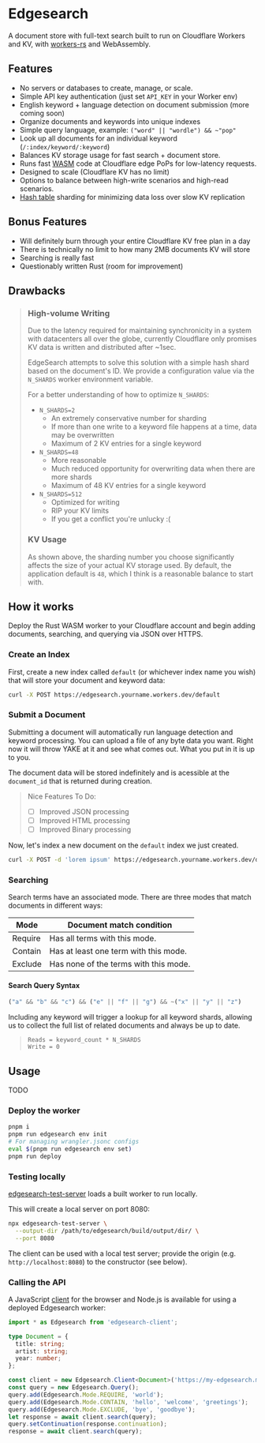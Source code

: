 # Edgesearch

A document store with full-text search built to run on Cloudflare Workers and KV, with [workers-rs](https://github.com/cloudflare/workers-rs) and WebAssembly.

## Features
- No servers or databases to create, manage, or scale.
- Simple API key authentication (just set `API_KEY` in your Worker env)
- English keyword + language detection on document submission (more coming soon)
- Organize documents and keywords into unique indexes
- Simple query language, example: `("word" || "wordle") && ~"pop"`
- Look up all documents for an individual keyword (`/:index/keyword/:keyword`)
- Balances KV storage usage for fast search + document store.
- Runs fast [WASM](https://webassembly.org/) code at Cloudflare edge PoPs for low-latency requests.
- Designed to scale (Cloudflare KV has no limit)
- Options to balance between high-write scenarios and high-read scenarios. 
- [Hash table](https://en.wikipedia.org/wiki/Hash_table) sharding for minimizing data loss over slow KV replication

## Bonus Features
- Will definitely burn through your entire Cloudflare KV free plan in a day
- There is technically no limit to how many 2MB documents KV will store
- Searching is really fast
- Questionably written Rust (room for improvement)

## Drawbacks

> ### High-volume Writing
>
> Due to the latency required for maintaining synchronicity in a system with datacenters all over the globe, currently Cloudflare only promises KV data is written and distributed after ~1sec.
>
> EdgeSearch attempts to solve this solution with a simple hash shard based on the document's
> ID. We provide a configuration value via the `N_SHARDS` worker environment variable.
> 
> For a better understanding of how to optimize `N_SHARDS`:
>   * `N_SHARDS=2`
>     - An extremely conservative number for sharding
>     - If more than one write to a keyword file happens at a time, data may be overwritten
>     - Maximum of 2 KV entries for a single keyword
>   * `N_SHARDS=48`
>     - More reasonable
>     - Much reduced opportunity for overwriting data when there are more shards
>     - Maximum of 48 KV entries for a single keyword
>   * `N_SHARDS=512`
>     - Optimized for writing
>     - RIP your KV limits
>     - If you get a conflict you're unlucky :(
>
> 
> ### KV Usage
>
> As shown above, the sharding number you choose significantly affects the size of your actual KV storage used.
> By default, the application default is `48`, which I think is a reasonable balance to start with.

## How it works

Deploy the Rust WASM worker to your Cloudflare account and begin adding documents, searching, and querying via JSON over HTTPS.

### Create an Index

First, create a new index called `default` (or whichever index name you wish) that will store your 
document and keyword data:

```bash
curl -X POST https://edgesearch.yourname.workers.dev/default
```

### Submit a Document

Submitting a document will automatically run language detection and keyword processing.  You can upload a file of any byte data you want. Right now it will throw YAKE at it and see what comes out. What you put in it is up to you.

The document data will be stored indefinitely and is acessible at the `document_id` that is returned 
during creation. 

> Nice Features To Do:
>  - [ ] Improved JSON processing
>  - [ ] Improved HTML processing
>  - [ ] Improved Binary processing
>

Now, let's index a new document on the `default` index we just created.

```bash
curl -X POST -d 'lorem ipsum' https://edgesearch.yourname.workers.dev/default/doc
```

### Searching

Search terms have an associated mode. There are three modes that match documents in different ways:

|Mode|Document match condition|
|---|---|
|Require|Has all terms with this mode.|
|Contain|Has at least one term with this mode.|
|Exclude|Has none of the terms with this mode.|


#### Search Query Syntax
```rust
("a" && "b" && "c") && ("e" || "f" || "g") && ~("x" || "y" || "z")
```

Including any keyword will trigger a lookup for all keyword shards, allowing us to collect the full list of related documents and always be up to date.

> ```
> Reads = keyword_count * N_SHARDS
> Write = 0
> ```

## Usage

TODO

### Deploy the worker

```bash
pnpm i
pnpm run edgesearch env init
# For managing wrangler.jsonc configs
eval $(pnpm run edgesearch env set)
pnpm run deploy
```

### Testing locally

[edgesearch-test-server](./tester) loads a built worker to run locally.

This will create a local server on port 8080:

```bash
npx edgesearch-test-server \
  --output-dir /path/to/edgesearch/build/output/dir/ \
  --port 8080
```

The client can be used with a local test server; provide the origin (e.g. `http://localhost:8080`) to the constructor (see below).

### Calling the API

A JavaScript [client](./client/) for the browser and Node.js is available for using a deployed Edgesearch worker:

```typescript
import * as Edgesearch from 'edgesearch-client';

type Document = {
  title: string;
  artist: string;
  year: number;
};

const client = new Edgesearch.Client<Document>('https://my-edgesearch.me.workers.dev');
const query = new Edgesearch.Query();
query.add(Edgesearch.Mode.REQUIRE, 'world');
query.add(Edgesearch.Mode.CONTAIN, 'hello', 'welcome', 'greetings');
query.add(Edgesearch.Mode.EXCLUDE, 'bye', 'goodbye');
let response = await client.search(query);
query.setContinuation(response.continuation);
response = await client.search(query);
```
